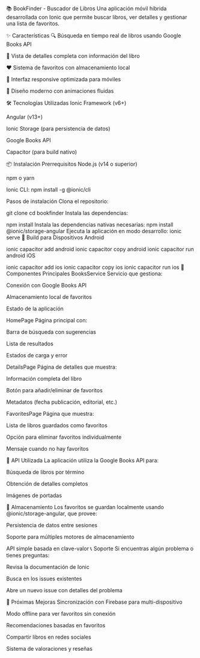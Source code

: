 📚 BookFinder - Buscador de Libros
Una aplicación móvil híbrida desarrollada con Ionic que permite buscar libros, ver detalles y gestionar una lista de favoritos.

✨ Características
🔍 Búsqueda en tiempo real de libros usando Google Books API

📖 Vista de detalles completa con información del libro

❤️ Sistema de favoritos con almacenamiento local

📱 Interfaz responsive optimizada para móviles

🎨 Diseño moderno con animaciones fluidas

🛠️ Tecnologías Utilizadas
Ionic Framework (v6+)

Angular (v13+)

Ionic Storage (para persistencia de datos)

Google Books API

Capacitor (para build nativo)

📦 Instalación
Prerrequisitos
Node.js (v14 o superior)

npm o yarn

Ionic CLI: npm install -g @ionic/cli

Pasos de instalación
Clona el repositorio:

git clone <url-del-repositorio>
cd bookfinder
Instala las dependencias:

npm install
Instala las dependencias nativas necesarias:
npm install @ionic/storage-angular
Ejecuta la aplicación en modo desarrollo:
ionic serve
📱 Build para Dispositivos
Android

ionic capacitor add android
ionic capacitor copy android
ionic capacitor run android
iOS

ionic capacitor add ios
ionic capacitor copy ios
ionic capacitor run ios
🧩 Componentes Principales
BooksService
Servicio que gestiona:

Conexión con Google Books API

Almacenamiento local de favoritos

Estado de la aplicación

HomePage
Página principal con:

Barra de búsqueda con sugerencias

Lista de resultados

Estados de carga y error

DetailsPage
Página de detalles que muestra:

Información completa del libro

Botón para añadir/eliminar de favoritos

Metadatos (fecha publicación, editorial, etc.)

FavoritesPage
Página que muestra:

Lista de libros guardados como favoritos

Opción para eliminar favoritos individualmente

Mensaje cuando no hay favoritos

🔌 API Utilizada
La aplicación utiliza la Google Books API para:

Búsqueda de libros por término

Obtención de detalles completos

Imágenes de portadas

💾 Almacenamiento
Los favoritos se guardan localmente usando @ionic/storage-angular, que provee:

Persistencia de datos entre sesiones

Soporte para múltiples motores de almacenamiento

API simple basada en clave-valor
📞 Soporte
Si encuentras algún problema o tienes preguntas:

Revisa la documentación de Ionic

Busca en los issues existentes

Abre un nuevo issue con detalles del problema

🔄 Próximas Mejoras
Sincronización con Firebase para multi-dispositivo

Modo offline para ver favoritos sin conexión

Recomendaciones basadas en favoritos

Compartir libros en redes sociales

Sistema de valoraciones y reseñas
